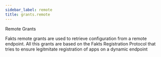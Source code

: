 ```yaml
---
sidebar_label: remote
title: grants.remote
---
```


Remote Grants

Fakts remote grants are used to retrieve configuration from a remote endpoint. 
All this grants are based on the Fakts Registration Protocol that tries to ensure
legitmitate registration of apps on a dynamic endpoint

